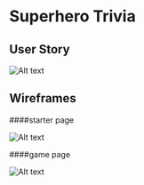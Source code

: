 # Superhero Trivia

## User Story

![Alt text](/Users/jeffrey/Desktop/userstory.png)

## Wireframes

####starter page

![Alt text](https://i.imgur.com/cF9q3H1.png)

####game page

![Alt text](https://i.imgur.com/rZmhtoa.png)

